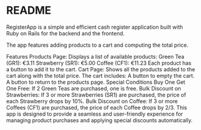 # README

RegisterApp is a simple and efficient cash register application built with Ruby on Rails for the backend and the frontend. 

The app features adding products to a cart and computing the total price. 

Features
Products Page: Displays a list of available products:
Green Tea (GR1): €3.11
Strawberry (SR1): €5.00
Coffee (CF1): €11.23
Each product has a button to add it to the cart.
Cart Page: Shows all the products added to the cart along with the total price. The cart includes:
A button to empty the cart.
A button to return to the products page.
Special Conditions
Buy One Get One Free: If 2 Green Teas are purchased, one is free.
Bulk Discount on Strawberries: If 3 or more Strawberries (SR1) are purchased, the price of each Strawberry drops by 10%.
Bulk Discount on Coffee: If 3 or more Coffees (CF1) are purchased, the price of each Coffee drops by 2/3.
This app is designed to provide a seamless and user-friendly experience for managing product purchases and applying special discounts automatically.
